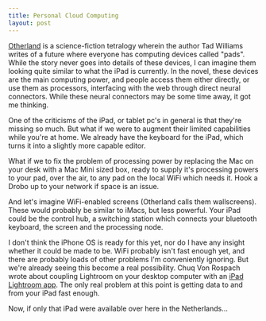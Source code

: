 ```yaml
---
title: Personal Cloud Computing
layout: post
---
```


[Otherland](http://www.amazon.com/City-Golden-Shadow-Otherland-1/dp/0886777631/ref=sr_1_1?ie=UTF8&s=books&qid=1275328383&sr=8-1)
is a science-fiction tetralogy wherein the author Tad Williams writes of a
future where everyone has computing devices called "pads". While the story
never goes into details of these devices, I can imagine them looking quite
similar to what the iPad is currently. In the novel, these devices are the main
computing power, and people access them either directly, or use them as
processors, interfacing with the web through direct neural connectors. While
these neural connectors may be some time away, it got me thinking.

One of the criticisms of the iPad, or tablet pc's in general is that they're
missing so much. But what if we were to augment their limited capabilities
while you're at home. We already have the keyboard for the iPad, which turns it
into a slightly more capable editor.

What if we to fix the problem of processing power by replacing the Mac on your
desk with a Mac Mini sized box, ready to supply it's processing powers to your
pad, over the air, to any pad on the local WiFi which needs it. Hook a Drobo up
to your network if space is an issue.

And let's imagine WiFi-enabled screens (Otherland calls them wallscreens).
These would probably be similar to iMacs, but less powerful. Your iPad could be
the control hub, a switching station which connects your bluetooth keyboard,
the screen and the processing node.

I don't think the iPhone OS is ready for this yet, nor do I have any insight
whether it could be made to be. WiFi probably isn't fast enough yet, and there
are probably loads of other problems I'm conveniently ignoring. But we're
already seeing this become a real possibility. Chuq Von Rospach wrote about
coupling Lightroom on your desktop computer with an [iPad Lightroom
app](http://www.chuqui.com/2010/05/speaking-of-things-i-want-to-use-the-ipad-for/).
The only real problem at this point is getting data to and from your iPad fast
enough.

Now, if only that iPad were available over here in the Netherlands…
